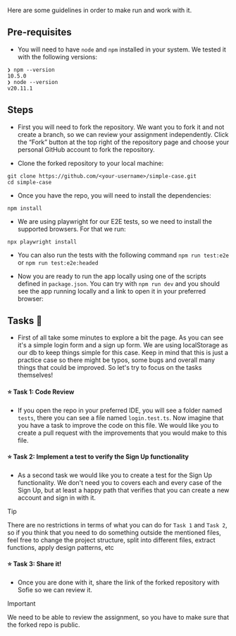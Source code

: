 Here are some guidelines in order to make run and work with it.

## Pre-requisites
- You will need to have `node` and `npm` installed in your system. We tested it with the following versions:
```shell
❯ npm --version
10.5.0
❯ node --version
v20.11.1
```

## Steps

- First you will need to fork the repository. We want you to fork it and not create a branch, so we can review your assignment independently. Click the “Fork” button at the top right of the repository page and choose your personal GitHub account to fork the repository.

- Clone the forked repository to your local machine:
```shell
git clone https://github.com/<your-username>/simple-case.git
cd simple-case
```

- Once you have the repo, you will need to install the dependencies:
```shell
npm install
```

- We are using playwright for our E2E tests, so we need to install the supported browsers. For that we run:
```shell
npx playwright install
```

- You can also run the tests with the following command `npm run test:e2e` or `npm run test:e2e:headed`

- Now you are ready to run the app locally using one of the scripts defined in `package.json`. You can try with `npm run dev` and you should see the app running locally and a link to open it in your preferred browser:

## Tasks 📘
- First of all take some minutes to explore a bit the page. As you can see it's a simple login form and a sign up form. We are using localStorage as our db to keep things simple for this case. Keep in mind that this is just a practice case so there might be typos, some bugs and overall many things that could be improved. So let's try to focus on the tasks themselves!

#### ⭐ Task 1: Code Review
- If you open the repo in your preferred IDE, you will see a folder named `tests`, there you can see a file named `login.test.ts`. Now imagine that you have a task to improve the code on this file. We would like you to create a pull request with the improvements that you would make to this file.

#### ⭐ Task 2: Implement a test to verify the Sign Up functionality
- As a second task we would like you to create a test for the Sign Up functionality. We don't need you to covers each and every case of the Sign Up, but at least a happy path that verifies that you can create a new account and sign in with it.

> [!TIP]
> There are no restrictions in terms of what you can do for `Task 1` and `Task 2`, so if you think that you need to do something outside the mentioned files, feel free to change the project structure, split into different files, extract functions, apply design patterns, etc

#### ⭐ Task 3: Share it!
- Once you are done with it, share the link of the forked repository with Sofie so we can review it.

> [!IMPORTANT]
> We need to be able to review the assignment, so you have to make sure that the forked repo is public.
